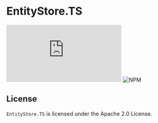 # EntityStore.TS

![GitHub](https://img.shields.io/github/license/dipscope/EntityStore.TS) ![NPM](https://img.shields.io/npm/v/@dipscope/entity-store)

## License

`EntityStore.TS` is licensed under the Apache 2.0 License.
